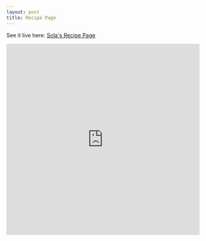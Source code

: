 ```yaml
---
layout: post
title: Recipe Page
---
```


See it live here: <a href="https://sola-fairy.github.io/recipe-page/" target="new">Sola's Recipe Page</a>

<iframe src="https://sola-fairy.github.io/recipe-page/" title="Recipe Page" width="100%" height="500px" style="border:none;"></iframe>